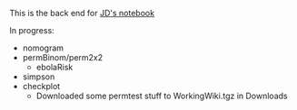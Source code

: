 This is the back end for [JD's notebook](http://dushoff.github.io/notebook/)

In progress:
* nomogram
* permBinom/perm2x2
	* ebolaRisk
* simpson
* checkplot
	* Downloaded some permtest stuff to WorkingWiki.tgz in Downloads
